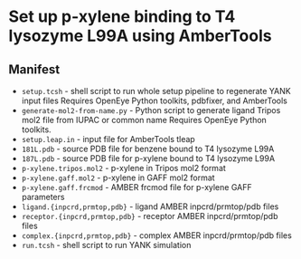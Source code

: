 # Set up p-xylene binding to T4 lysozyme L99A using AmberTools

## Manifest
* `setup.tcsh` - shell script to run whole setup pipeline to regenerate YANK input files
     Requires OpenEye Python toolkits, pdbfixer, and AmberTools
* `generate-mol2-from-name.py` - Python script to generate ligand Tripos mol2 file from IUPAC or common name
     Requires OpenEye Python toolkits.
* `setup.leap.in` - input file for AmberTools tleap
* `181L.pdb` - source PDB file for benzene bound to T4 lysozyme L99A
* `187L.pdb` - source PDB file for p-xylene bound to T4 lysozyme L99A
* `p-xylene.tripos.mol2` - p-xylene in Tripos mol2 format
* `p-xylene.gaff.mol2` - p-xylene in GAFF mol2 format
* `p-xylene.gaff.frcmod` - AMBER frcmod file for p-xylene GAFF parameters
* `ligand.{inpcrd,prmtop,pdb}` - ligand AMBER inpcrd/prmtop/pdb files 
* `receptor.{inpcrd,prmtop,pdb}` - receptor  AMBER inpcrd/prmtop/pdb files
* `complex.{inpcrd,prmtop,pdb}` - complex AMBER inpcrd/prmtop/pdb files
* `run.tcsh` - shell script to run YANK simulation


